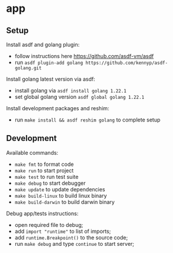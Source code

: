 # app

## Setup

Install asdf and golang plugin:
- follow instructions here https://github.com/asdf-vm/asdf
- run `asdf plugin-add golang https://github.com/kennyp/asdf-golang.git`

Install golang latest version via asdf:
- install golang via `asdf install golang 1.22.1`
- set global golang version `asdf global golang 1.22.1`

Install development packages and reshim:
- run `make install && asdf reshim golang` to complete setup

## Development

Available commands:
- `make fmt` to format code
- `make run` to start project
- `make test` to run test suite
- `make debug` to start debugger
- `make update` to update dependencies
- `make build-linux` to build linux binary
- `make build-darwin` to build darwin binary

Debug app/tests instructions:
- open required file to debug;
- add `import "runtime"` to list of imports;
- add `runtime.Breakpoint()` to the source code;
- run `make debug` and type `continue` to start server;
